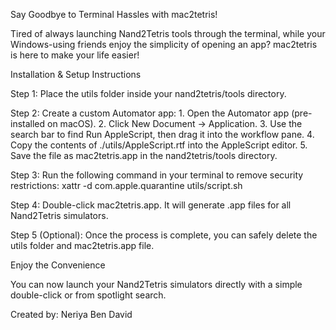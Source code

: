 Say Goodbye to Terminal Hassles with mac2tetris!

Tired of always launching Nand2Tetris tools through the terminal, while your Windows-using friends enjoy the simplicity of opening an app?
mac2tetris is here to make your life easier!

Installation & Setup Instructions

Step 1:
Place the utils folder inside your nand2tetris/tools directory.

Step 2:
Create a custom Automator app:
	1.	Open the Automator app (pre-installed on macOS).
	2.	Click New Document → Application.
	3.	Use the search bar to find Run AppleScript, then drag it into the workflow pane.
	4.	Copy the contents of ./utils/AppleScript.rtf into the AppleScript editor.
	5.	Save the file as mac2tetris.app in the nand2tetris/tools directory.

Step 3:
Run the following command in your terminal to remove security restrictions:
xattr -d com.apple.quarantine utils/script.sh

Step 4:
Double-click mac2tetris.app. It will generate .app files for all Nand2Tetris simulators.

Step 5 (Optional):
Once the process is complete, you can safely delete the utils folder and mac2tetris.app file.

Enjoy the Convenience

You can now launch your Nand2Tetris simulators directly with a simple double-click or from spotlight search.

Created by: Neriya Ben David
